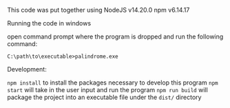 This code was put together using
  NodeJS v14.20.0
  npm v6.14.17

Running the code in windows

open command prompt where the program is dropped and run the following command:

`C:\path\to\executable>palindrome.exe`

Development:

`npm install` to install the packages necessary to develop this program
`npm start` will take in the user input and run the program
`npm run build` will package the project into an executable file under the `dist/` directory
